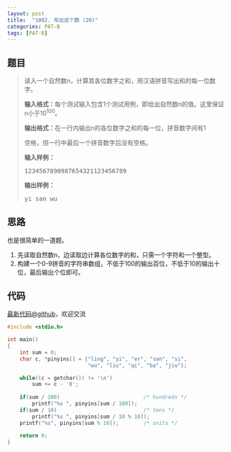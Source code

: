 ```yaml
---
layout: post
title:  "1002. 写出这个数 (20)"
categories: PAT-B
tags: [PAT-B]
---
```


## 题目

> <div id="problemContent">
> <p>读入一个自然数n，计算其各位数字之和，用汉语拼音写出和的每一位数字。
> 
> </p>
> <p><b>输入格式：</b>每个测试输入包含1个测试用例，即给出自然数n的值。这里保证n小于10<sup>100</sup>。</p>
> <p><b>输出格式：</b>在一行内输出n的各位数字之和的每一位，拼音数字间有1
> 
> 空格，但一行中最后一个拼音数字后没有空格。
> </p>
> <b>输入样例：</b><pre>
> 1234567890987654321123456789
> </pre>
> <b>输出样例：</b><pre>
> yi san wu
> </pre>
> </div>

## 思路


也是很简单的一道题。
1. 先读取自然数n，边读取边计算各位数字的和，只需一个字符和一个整型。
2. 构建一个0-9拼音的字符串数组，不低于100的输出百位，不低于10的输出十位，最后输出个位即可。

## 代码

[最新代码@github](https://github.com/OliverLew/PAT/blob/master/PATBasic/1002.c)，欢迎交流
```c
#include <stdio.h>

int main()
{
    int sum = 0;
    char c, *pinyins[] = {"ling", "yi", "er", "san", "si", 
                          "wu", "liu", "qi", "ba", "jiu"};

    while((c = getchar()) != '\n')  
        sum += c - '0';
    
    if(sum / 100)                           /* hundreds */
        printf("%s ", pinyins[sum / 100]);
    if(sum / 10)                            /* tens */
        printf("%s ", pinyins[sum / 10 % 10]);
    printf("%s", pinyins[sum % 10]);        /* units */
    
    return 0;
}

```